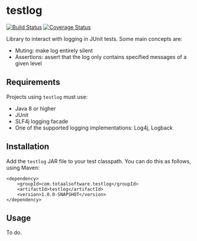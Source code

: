 # testlog

[![Build Status](https://travis-ci.org/Totaal-Software/testlog.svg?branch=master)](https://travis-ci.org/Totaal-Software/testlog) [![Coverage Status](https://coveralls.io/repos/github/Totaal-Software/testlog/badge.svg?branch=master)](https://coveralls.io/github/Totaal-Software/testlog?branch=master)

Library to interact with logging in JUnit tests. Some main concepts are:

- Muting: make log entirely silent
- Assertions: assert that the log only contains specified messages of a given level

## Requirements

Projects using `testlog` must use:

- Java 8 or higher
- JUnit
- SLF4j logging facade
- One of the supported logging implementations: Log4j, Logback

## Installation

Add the `testlog` JAR file to your test classpath. You can do this as follows, using Maven:

    <dependency>
        <groupId>com.totaalsoftware.testlog</groupId>
        <artifactId>testlog</artifactId>
        <version>1.0.0-SNAPSHOT</version>
    </dependency>

## Usage

To do.
